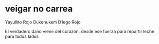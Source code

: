 # veigar no carrea
Yayullito Rojo
Dukenukem
D1ego Rojo

El verdadero daño viene del corazón, desde ese fuerza para repartir leche para todos lados